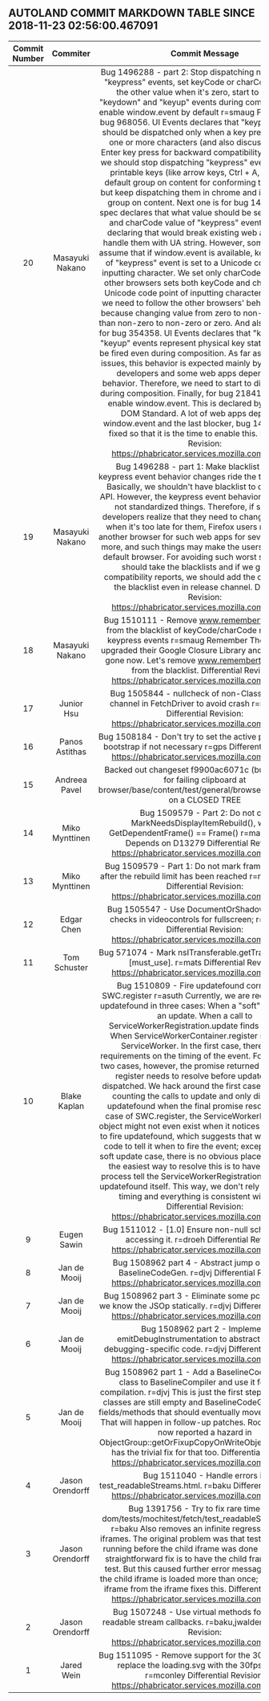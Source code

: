 ## AUTOLAND COMMIT MARKDOWN TABLE SINCE 2018-11-23 02:56:00.467091

| Commit Number | Commiter | Commit Message | Commit Url | Date | 
|:---:|:----:|:----------------------------------:|:------:|:----:| 
|20|Masayuki Nakano |Bug 1496288 - part 2: Stop dispatching non-printable "keypress" events, set keyCode or charCode value to the other value when it's zero, start to dispatch "keydown" and "keyup" events during composition, and enable window.event by default r=smaug  First one is for bug 968056.  UI Events declares that "keypress" events should be dispatched only when a key press produces one or more characters (and also discussing about Enter key press for backward compatibility).  Therefore, we should stop dispatching "keypress" events for non-printable keys (like arrow keys, Ctrl + A, etc) in the default group on content for conforming to UI Events, but keep dispatching them in chrome and in the system group on content.  Next one is for bug 1479964.  No spec declares that what value should be set to keyCode and charCode value of "keypress" events because declaring that would break existing web apps which handle them with UA string.  However, some web apps assume that if window.event is available, keyCode value of "keypress" event is set to a Unicode code point of inputting character.  We set only charCode to it, but the other browsers sets both keyCode and charCode to a Unicode code point of inputting character.  Therefore, we need to follow the other browsers' behavior for this because changing value from zero to non-zero is safer than non-zero to non-zero or zero.  And also next one is for bug 354358.  UI Events declares that "keydown" and "keyup" events represent physical key state and should be fired even during composition.  As far as the reported issues, this behavior is expected mainly by Korean web developers and some web apps depend on the behavior.  Therefore, we need to start to dispatch them during composition.  Finally, for bug 218415, we should enable window.event.  This is declared by the Living DOM Standard.  A lot of web apps depend on window.event and the last blocker, bug 1479964 was fixed so that it is the time to enable this.  Differential Revision: https://phabricator.services.mozilla.com/D13376|[URL](https://hg.mozilla.org/integration/autoland/pushloghtml?changeset=2f92fd614d56)|2018-11-29 15:18:17
|19|Masayuki Nakano |Bug 1496288 - part 1: Make blacklist prefs for keypress event behavior changes ride the train r=smaug  Basically, we shouldn't have blacklist to disable web API.  However, the keypress event behavior changes are not standardized things.  Therefore, if some web developers realize that they need to change their apps when it's too late for them, Firefox users need to use another browser for such web apps for several weeks or more, and such things may make the users switch their default browser.  For avoiding such worst scenario, we should take the blacklists and if we get such compatibility reports, we should add the domains into the blacklist even in release channel.  Differential Revision: https://phabricator.services.mozilla.com/D13374|[URL](https://hg.mozilla.org/integration/autoland/pushloghtml?changeset=f854c2a5429c)|2018-11-29 15:04:18
|18|Masayuki Nakano |Bug 1510111 - Remove www.rememberthemilk.com from the blacklist of keyCode/charCode mirroring of keypress events r=smaug  Remember The Milk have upgraded their Google Closure Library and the bug has gone now.  Let's remove www.rememberthemilk.com from the blacklist.  Differential Revision: https://phabricator.services.mozilla.com/D13373|[URL](https://hg.mozilla.org/integration/autoland/pushloghtml?changeset=49b56d4d7faf)|2018-11-29 21:32:27
|17|Junior Hsu |Bug 1505844 - nullcheck of non-ClassOfService channel in FetchDriver to avoid crash r=mayhemer  Differential Revision: https://phabricator.services.mozilla.com/D12363|[URL](https://hg.mozilla.org/integration/autoland/pushloghtml?changeset=2b8cf5fe84e5)|2018-11-28 22:32:32
|16|Panos Astithas |Bug 1508184 - Don't try to set the active python during bootstrap if not necessary r=gps  Differential Revision: https://phabricator.services.mozilla.com/D12237|[URL](https://hg.mozilla.org/integration/autoland/pushloghtml?changeset=305c06df7740)|2018-11-30 00:25:48
|15|Andreea Pavel |Backed out changeset f9900ac6071c (bug 571074) for failing clipboard at browser/base/content/test/general/browser_clipboard.js on a CLOSED TREE|[URL](https://hg.mozilla.org/integration/autoland/pushloghtml?changeset=1e64f8c3f949)|2018-11-30 00:30:22
|14|Miko Mynttinen |Bug 1509579 - Part 2: Do not call MarkNeedsDisplayItemRebuild(), when GetDependentFrame() == Frame() r=mattwoodrow  Depends on D13279  Differential Revision: https://phabricator.services.mozilla.com/D13280|[URL](https://hg.mozilla.org/integration/autoland/pushloghtml?changeset=57816e067da5)|2018-11-29 20:40:58
|13|Miko Mynttinen |Bug 1509579 - Part 1: Do not mark frames modified after the rebuild limit has been reached r=mattwoodrow  Differential Revision: https://phabricator.services.mozilla.com/D13279|[URL](https://hg.mozilla.org/integration/autoland/pushloghtml?changeset=6a516d21eae6)|2018-11-29 05:19:36
|12|Edgar Chen |Bug 1505547 - Use DocumentOrShadowRoot level checks in videocontrols for fullscreen; r=timdream  Differential Revision: https://phabricator.services.mozilla.com/D13402|[URL](https://hg.mozilla.org/integration/autoland/pushloghtml?changeset=76a737a5a6e9)|2018-11-29 23:01:55
|11|Tom Schuster |Bug 571074 - Mark nsITransferable.getTransferData as [must_use]. r=mats  Differential Revision: https://phabricator.services.mozilla.com/D13454|[URL](https://hg.mozilla.org/integration/autoland/pushloghtml?changeset=f9900ac6071c)|2018-11-29 21:57:40
|10|Blake Kaplan |Bug 1510809 - Fire updatefound correctly for SWC.register r=asuth  Currently, we are required to fire updatefound in three cases:      When a "soft" update finds an update.     When a call to ServiceWorkerRegistration.update finds an update.     When ServiceWorkerContainer.register registers a ServiceWorker.  In the first case, there are no requirements on the timing of the event. For the second two cases, however, the promise returned by update or register needs to resolve before updatefound is dispatched. We hack around the first case by explicitly counting the calls to update and only dispatching updatefound when the final promise resolves. In the case of SWC.register, the ServiceWorkerRegistration object might not even exist when it notices that we need to fire updatefound, which suggests that we need some code to tell it when to fire the event; except that in the soft update case, there is no obvious place to do so. So, the easiest way to resolve this is to have the parent process tell the ServiceWorkerRegistration when to fire updatefound itself. This way, we don't rely on any tricky timing and everything is consistent with itself.  Differential Revision: https://phabricator.services.mozilla.com/D13368|[URL](https://hg.mozilla.org/integration/autoland/pushloghtml?changeset=6b447ab87004)|2018-11-29 23:06:32
|9|Eugen Sawin |Bug 1511012 - [1.0] Ensure non-null scheme before accessing it. r=droeh  Differential Revision: https://phabricator.services.mozilla.com/D13455|[URL](https://hg.mozilla.org/integration/autoland/pushloghtml?changeset=ea4b9bbb0cf4)|2018-11-29 22:06:32
|8|Jan de Mooij |Bug 1508962 part 4 - Abstract jump opcodes in BaselineCodeGen. r=djvj  Differential Revision: https://phabricator.services.mozilla.com/D12924|[URL](https://hg.mozilla.org/integration/autoland/pushloghtml?changeset=863959eb64d1)|2018-11-29 22:44:50
|7|Jan de Mooij |Bug 1508962 part 3 - Eliminate some  pc uses where we know the JSOp statically. r=djvj  Differential Revision: https://phabricator.services.mozilla.com/D12922|[URL](https://hg.mozilla.org/integration/autoland/pushloghtml?changeset=c315f5473734)|2018-11-29 22:44:48
|6|Jan de Mooij |Bug 1508962 part 2 - Implement emitDebugInstrumentation to abstract emitting debugging-specific code. r=djvj  Differential Revision: https://phabricator.services.mozilla.com/D12523|[URL](https://hg.mozilla.org/integration/autoland/pushloghtml?changeset=e0b75c94bc06)|2018-11-29 22:44:44
|5|Jan de Mooij |Bug 1508962 part 1 - Add a BaselineCodeGen<Handler> base class to BaselineCompiler and use it for JSOp compilation. r=djvj  This is just the first step: the Handler classes are still empty and BaselineCodeGen contains fields/methods that should eventually move out of there. That will happen in follow-up patches.  Rooting analysis now reported a hazard in ObjectGroup::getOrFixupCopyOnWriteObject, this patch has the trivial fix for that too.  Differential Revision: https://phabricator.services.mozilla.com/D12522|[URL](https://hg.mozilla.org/integration/autoland/pushloghtml?changeset=77764799fba3)|2018-11-29 22:43:00
|4|Jason Orendorff |Bug 1511040 - Handle errors in test_readableStreams.html. r=baku  Differential Revision: https://phabricator.services.mozilla.com/D13410|[URL](https://hg.mozilla.org/integration/autoland/pushloghtml?changeset=7a24e1e35a7e)|2018-11-29 22:44:46
|3|Jason Orendorff |Bug 1391756 - Try to fix rare timeout in dom/tests/mochitest/fetch/test_readableStreams.html. r=baku  Also removes an infinite regress of nested iframes. The original problem was that tests would start running before the child iframe was done loading. The straightforward fix is to have the child frame start the test. But this caused further error messages because the child iframe is loaded more than once; removing the iframe from the iframe fixes this.  Differential Revision: https://phabricator.services.mozilla.com/D13385|[URL](https://hg.mozilla.org/integration/autoland/pushloghtml?changeset=7180b12513ad)|2018-11-29 22:35:04
|2|Jason Orendorff |Bug 1507248 - Use virtual methods for external readable stream callbacks. r=baku,jwalden  Differential Revision: https://phabricator.services.mozilla.com/D11926|[URL](https://hg.mozilla.org/integration/autoland/pushloghtml?changeset=5808b5745382)|2018-11-29 22:33:43
|1|Jared Wein |Bug 1511095 - Remove support for the 30fps pref, and replace the loading.svg with the 30fps variant. r=mconley  Differential Revision: https://phabricator.services.mozilla.com/D13462|[URL](https://hg.mozilla.org/integration/autoland/pushloghtml?changeset=0ceb5c6cc6b0)|2018-11-29 22:26:13



